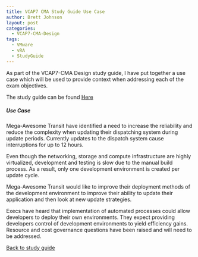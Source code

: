 ```yaml
---
title: VCAP7 CMA Study Guide Use Case
author: Brett Johnson
layout: post
categories:
  - VCAP7-CMA-Design
tags:
  - VMware
  - vRA
  - StudyGuide
---
```


As part of the VCAP7-CMA Design study guide, I have put together a use case which will be used to provide context when addressing each of the exam objectives.
                    
The study guide can be found <a class="item" href="/VCAP7-CMA-Design">Here </a>

##### Use Case

Mega-Awesome Transit have identified a need to increase the reliability and reduce the complexity when updating their dispatching system during update periods. Currently updates to the dispatch system cause interruptions for up to 12 hours.
 
Even though the networking, storage and compute infrastructure are highly virtualized, development and testing is slow due to the manual build process. As a result, only one development environment is created per update cycle.
 
Mega-Awesome Transit would like to improve their deployment methods of the development environment to improve their ability to update their application and then look at new update strategies.
 
Execs have heard that implementation of automated processes could allow developers to deploy their own environments. They expect providing developers control of development environments to yield efficiency gains. Resource and cost governance questions have been raised and will need to be addressed.

<a class="item" href="/vcap7-CMA-Design">Back to study guide</a> 
